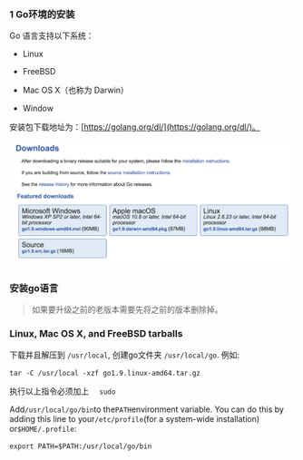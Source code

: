 ### 1 Go环境的安装

Go 语言支持以下系统：

* Linux

* FreeBSD

* Mac OS X（也称为 Darwin）
* Window

安装包下载地址为：[https://golang.org/dl/](https://golang.org/dl/)。

![](/assets/go1.jpeg)

### 安装go语言

> 如果要升级之前的老版本需要先将之前的版本删除掉。

### Linux, Mac OS X, and FreeBSD tarballs

下载并且解压到 `/usr/local`, 创建go文件夹 `/usr/local/go`. 例如:

```
tar -C /usr/local -xzf go1.9.linux-amd64.tar.gz
```

执行以上指令必须加上 `  sudo`

Add`/usr/local/go/bin`to the`PATH`environment variable. You can do this by adding this line to your`/etc/profile`\(for a system-wide installation\) or`$HOME/.profile`:

```
export PATH=$PATH:/usr/local/go/bin
```



